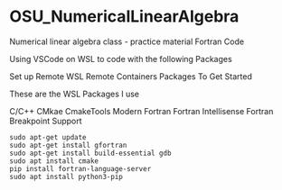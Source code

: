 # OSU_NumericalLinearAlgebra
 Numerical linear algebra class - practice material Fortran Code

Using VSCode on WSL to code with the following Packages

Set up Remote WSL Remote Containers Packages To Get Started

These are the WSL Packages I use 

C/C++
CMkae
CmakeTools
Modern Fortran
Fortran Intellisense
Fortran Breakpoint Support


```
sudo apt-get update
sudo apt-get install gfortran
sudo apt-get install build-essential gdb
sudo apt install cmake
pip install fortran-language-server 
sudo apt install python3-pip
```


